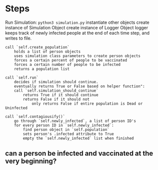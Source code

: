# Steps

Run Simulation:
`python3 simulation.py`
	instantiate other objects
	create instance of Simulation Object
	create instance of Logger Object
		logger keeps track of newly infected people at the end of each time step, and writes to file.

	call `self.create_population`
		holds a list of person objects
		uses simulation class parameters to create person objects
		forces a certain percent of people to be vaccinated
		forces a certain number of people to be infected
		returns a population list

	call `self.run`
		decides if simulation should continue.
		eventually returns True or False based on helper function":
		call `self.simulation_should_continue`
			returns True if it should continue
			returns False if it should not
				only returns False if entire population is Dead or Uninfected

	call `self.contagiousify()`
		go through `self.newly_infected`, a list of person ID's
		for every person ID in `self.newly_infected`:
			find person object in `self.population`
			sets person's .infected attribute to True
			empty the `self.newly_infected` list when finished

## can a person be infected and vaccinated at the very beginning?